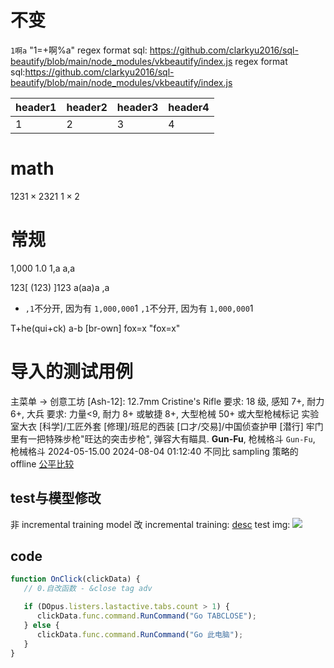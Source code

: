 # 不变

`1啊a`
"1=+啊%a"
regex format sql: <https://github.com/clarkyu2016/sql-beautify/blob/main/node_modules/vkbeautify/index.js>
regex format sql:https://github.com/clarkyu2016/sql-beautify/blob/main/node_modules/vkbeautify/index.js

| header1 | header2 | header3 | header4 |
|---------|---------|---------|---------|
| 1       | 2       | 3       | 4       |

# math

123$1\times2$321
$1\times2$

# 常规

1,000 1.0 1,a           a,a

123[ (123) ]123
a(aa)a ,a

- `,1`不分开, 因为有    `1,000,000`1
`,1`不分开, 因为有    `1,000,000`1

T+he(qui+ck)   a-b  [br-own] fox=x "fox=x"

# 导入的测试用例

主菜单 -> 创意工坊
[Ash-12]: 12.7mm 
Cristine's Rifle
要求: 18 级, 感知 7+, 耐力 6+, 大兵
要求: 力量<9, 耐力 8+ 或敏捷 8+, 大型枪械 50+ 或大型枪械标记
实验室大衣 [科学]/工匠外套 [修理]/班尼的西装 [口才/交易]/中国侦查护甲 [潜行]
牢门里有一把特殊步枪"旺达的突击步枪", 弹容大有瞄具.
**Gun-Fu**, 枪械格斗
`Gun-Fu`, 枪械格斗
2024-05-15.00
2024-08-04 01:12:40
不同比 sampling 策略的 offline [公平比较](业务/model/模型修改/修改sampling与公平比较.md)

## test与模型修改

非 incremental training model 改 incremental training: [desc](业务/model/模型修改/incremental_training.md)
test img: ![](img.jpg)

## code

```js
function OnClick(clickData) {
   // 0.自改函数 - &close tag adv

   if (DOpus.listers.lastactive.tabs.count > 1) {
      clickData.func.command.RunCommand("Go TABCLOSE");
   } else {
      clickData.func.command.RunCommand("Go 此电脑");
   }
}
```